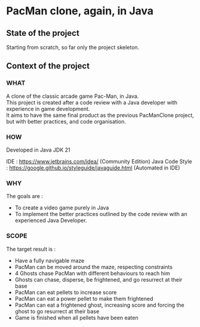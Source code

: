 # PacMan clone, again, in Java

## State of the project
Starting from scratch, so far only the project skeleton.

## Context of the project
### WHAT
A clone of the classic arcade game Pac-Man, in Java.\
This project is created after a code review with a Java developer with experience in game development.\
It aims to have the same final product as the previous PacManClone project, but with better practices, and code organisation.

### HOW
Developed in Java JDK 21

IDE : https://www.jetbrains.com/idea/ (Community Edition)
Java Code Style : https://google.github.io/styleguide/javaguide.html (Automated in IDE)

### WHY
The goals are :
- To create a video game purely in Java
- To implement the better practices outlined by the code review with an experienced Java Developer.

### SCOPE
The target result is :
- Have a fully navigable maze
- PacMan can be moved around the maze, respecting constraints
- 4 Ghosts chase PacMan with different behaviours to reach him
- Ghosts can chase, disperse, be frightened, and go resurrect at their base
- PacMan can eat pellets to increase score
- PacMan can eat a power pellet to make them frightened
- PacMan can eat a frightened ghost, increasing score and forcing the ghost to go resurrect at their base
- Game is finished when all pellets have been eaten
